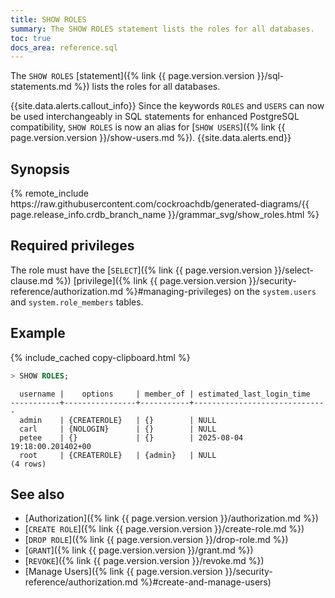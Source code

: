```yaml
---
title: SHOW ROLES
summary: The SHOW ROLES statement lists the roles for all databases.
toc: true
docs_area: reference.sql
---
```


The `SHOW ROLES` [statement]({% link {{ page.version.version }}/sql-statements.md %}) lists the roles for all databases.

{{site.data.alerts.callout_info}}
 Since the keywords `ROLES` and `USERS` can now be used interchangeably in SQL statements for enhanced PostgreSQL compatibility, `SHOW ROLES` is now an alias for [`SHOW USERS`]({% link {{ page.version.version }}/show-users.md %}).
{{site.data.alerts.end}}

## Synopsis

<div>
{% remote_include https://raw.githubusercontent.com/cockroachdb/generated-diagrams/{{ page.release_info.crdb_branch_name }}/grammar_svg/show_roles.html %}
</div>

## Required privileges

The role must have the [`SELECT`]({% link {{ page.version.version }}/select-clause.md %}) [privilege]({% link {{ page.version.version }}/security-reference/authorization.md %}#managing-privileges) on the `system.users` and `system.role_members` tables.

## Example

{% include_cached copy-clipboard.html %}
~~~ sql
> SHOW ROLES;
~~~

~~~
  username |    options     | member_of | estimated_last_login_time
-----------+----------------+-----------+------------------------------
  admin    | {CREATEROLE}   | {}        | NULL
  carl     | {NOLOGIN}      | {}        | NULL
  petee    | {}             | {}        | 2025-08-04 19:18:00.201402+00
  root     | {CREATEROLE}   | {admin}   | NULL
(4 rows)
~~~

## See also

- [Authorization]({% link {{ page.version.version }}/authorization.md %})
- [`CREATE ROLE`]({% link {{ page.version.version }}/create-role.md %})
- [`DROP ROLE`]({% link {{ page.version.version }}/drop-role.md %})
- [`GRANT`]({% link {{ page.version.version }}/grant.md %})
- [`REVOKE`]({% link {{ page.version.version }}/revoke.md %})
- [Manage Users]({% link {{ page.version.version }}/security-reference/authorization.md %}#create-and-manage-users)

